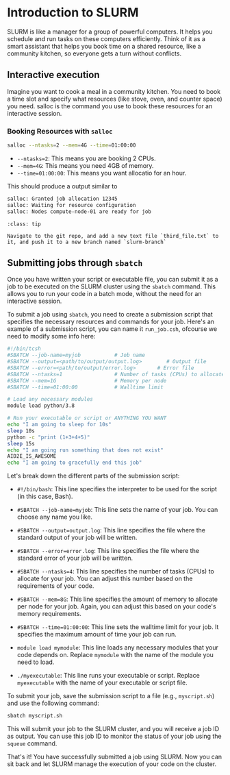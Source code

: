 # Introduction to SLURM

SLURM is like a manager for a group of powerful computers. It helps you schedule and run tasks on these computers efficiently. Think of it as a smart assistant that helps you book time on a shared resource, like a community kitchen, so everyone gets a turn without conflicts.

## Interactive execution

Imagine you want to cook a meal in a community kitchen. You need to book a time slot and specify what resources (like stove, oven, and counter space) you need. salloc is the command you use to book these resources for an interactive session.

### Booking Resources with `salloc`

```bash
salloc --ntasks=2 --mem=4G --time=01:00:00
```

- `--ntasks=2`: This means you are booking 2 CPUs.
- `--mem=4G`: This means you need 4GB of memory.
- `--time=01:00:00`: This means you want allocatio for an hour.

This should produce a output similar to 

```bash
salloc: Granted job allocation 12345
salloc: Waiting for resource configuration
salloc: Nodes compute-node-01 are ready for job
```

```{admonition} Try this
:class: tip

Navigate to the git repo, and add a new text file `third_file.txt` to it, and push it to a new branch named `slurm-branch`
```


## Submitting jobs through `sbatch`

Once you have written your script or executable file, you can submit it as a job to be executed on the SLURM cluster using the `sbatch` command. This allows you to run your code in a batch mode, without the need for an interactive session.

To submit a job using `sbatch`, you need to create a submission script that specifies the necessary resources and commands for your job. Here's an example of a submission script, you can name it `run_job.csh`, ofcourse we need to modify some info here:

```bash
#!/bin/tcsh
#SBATCH --job-name=myjob           # Job name
#SBATCH --output=<path/to/output/output.log>        # Output file
#SBATCH --error=<path/to/output/error.log>       # Error file
#SBATCH --ntasks=1                 # Number of tasks (CPUs) to allocate
#SBATCH --mem=1G                   # Memory per node
#SBATCH --time=01:00:00            # Walltime limit

# Load any necessary modules
module load python/3.8

# Run your executable or script or ANYTHING YOU WANT
echo "I am going to sleep for 10s"
sleep 10s
python -c "print (1+3+4+5)"
sleep 15s
echo "I am going run something that does not exist"
AID2E_IS_AWESOME
echo "I am going to gracefully end this job"


```

Let's break down the different parts of the submission script:

- `#!/bin/bash`: This line specifies the interpreter to be used for the script (in this case, Bash).

- `#SBATCH --job-name=myjob`: This line sets the name of your job. You can choose any name you like.

- `#SBATCH --output=output.log`: This line specifies the file where the standard output of your job will be written.

- `#SBATCH --error=error.log`: This line specifies the file where the standard error of your job will be written.

- `#SBATCH --ntasks=4`: This line specifies the number of tasks (CPUs) to allocate for your job. You can adjust this number based on the requirements of your code.

- `#SBATCH --mem=8G`: This line specifies the amount of memory to allocate per node for your job. Again, you can adjust this based on your code's memory requirements.

- `#SBATCH --time=01:00:00`: This line sets the walltime limit for your job. It specifies the maximum amount of time your job can run.

- `module load mymodule`: This line loads any necessary modules that your code depends on. Replace `mymodule` with the name of the module you need to load.

- `./myexecutable`: This line runs your executable or script. Replace `myexecutable` with the name of your executable or script file.

To submit your job, save the submission script to a file (e.g., `myscript.sh`) and use the following command:

```bash
sbatch myscript.sh
```

This will submit your job to the SLURM cluster, and you will receive a job ID as output. You can use this job ID to monitor the status of your job using the `squeue` command.

That's it! You have successfully submitted a job using SLURM. Now you can sit back and let SLURM manage the execution of your code on the cluster.
